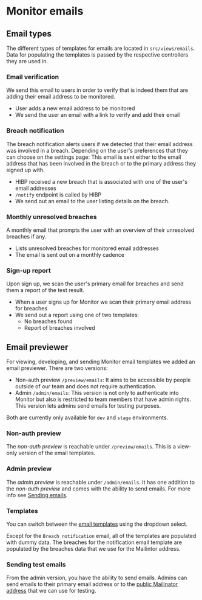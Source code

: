 # Monitor emails

## Email types

The different types of templates for emails are located in `src/views/emails`. Data for populating the templates is passed by the respective controllers they are used in.

### Email verification

We send this email to users in order to verify that is indeed them that are adding their email address to be monitored.
  - User adds a new email address to be monitored
  - We send the user an email with a link to verify and add their email

### Breach notification

The breach notification alerts users if we detected that their email address was involved in a breach. Depending on the user's preferences that they can choose on the settings page: This email is sent either to the email address that has been involved in the breach or to the primary address they signed up with.
  - HIBP received a new breach that is associated with one of the user's email addresses
  - `/notify` endpoint is called by HIBP
  - We send out an email to the user listing details on the breach.

### Monthly unresolved breaches

A monthly email that prompts the user with an overview of their unresolved breaches if any.
  - Lists unresolved breaches for monitored email addresses
  - The email is sent out on a monthly cadence

### Sign-up report

Upon sign up, we scan the user's primary email for breaches and send them a report of the test result.
  - When a user signs up for Monitor we scan their primary email address for breaches
  - We send out a report using one of two templates:
    - No breaches found
    - Report of breaches involved

## Email previewer

For viewing, developing, and sending Monitor email templates we added an email previewer. There are two versions:
  - Non-auth preview `/preview/emails`: It aims to be accessible by people outside of our team and does not require authentication.
  - Admin `/admin/emails`: This version is not only to authenticate into Monitor but also is restricted to team members that have admin rights. This version lets admins send emails for testing purposes.

Both are currently only available for `dev` and `stage` environments.

### Non-auth preview

The *non-auth preview* is reachable under `/preview/emails`. This is a view-only version of the email templates.

### Admin preview

The *admin preview* is reachable under `/admin/emails`. It has one addition to the *non-auth preview* and comes with the ability to send emails. For more info see [Sending emails](#sending-emails).

### Templates

You can switch between the [email templates](#email-types) using the dropdown select.

Except for the `Breach notification` email, all of the templates are populated with dummy data. The breaches for the notification email template are populated by the breaches data that we use for the Mailintor address.

### Sending test emails

From the admin version, you have the ability to send emails. Admins can send emails to their primary email address or to the [public Mailinator address](https://www.mailinator.com/v4/public/inboxes.jsp?to=localmonitor20200827#) that we can use for testing.
